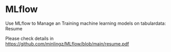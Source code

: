 # MLflow

Use MLflow to Manage an Training machine learning models on tabulardata: Resume

Please check details in https://github.com/minlingz/MLflow/blob/main/resume.pdf
